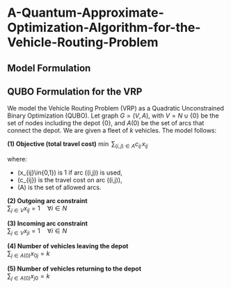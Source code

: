 # A-Quantum-Approximate-Optimization-Algorithm-for-the-Vehicle-Routing-Problem

## Model Formulation

## QUBO Formulation for the VRP

We model the Vehicle Routing Problem (VRP) as a Quadratic Unconstrained Binary Optimization (QUBO). Let graph $G=(V,A)$, with $V=N\cup\{0\}$ be the set of nodes including the depot $\{0\}$, and $A(0)$ be the set of arcs that connect the depot. We are given a fleet of $k$ vehicles. The model follows:

**(1) Objective (total travel cost)**
$\min \ \sum_{(i,j)\in A} c_{ij}\,x_{ij}$

where:
- \(x_{ij}\in\{0,1\}\) is 1 if arc \((i,j)\) is used,
- \(c_{ij}\) is the travel cost on arc \((i,j)\),
- \(A\) is the set of allowed arcs.

**(2) Outgoing arc constraint**  
$\sum_{j \in V} x_{ij} = 1 \quad \forall i \in N$

**(3) Incoming arc constraint**  
$\sum_{j \in V} x_{ji} = 1 \quad \forall i \in N$

**(4) Number of vehicles leaving the depot**  
$\sum_{j \in A(0)} x_{0j} = k$

**(5) Number of vehicles returning to the depot**  
$\sum_{j \in A(0)} x_{j0} = k$


